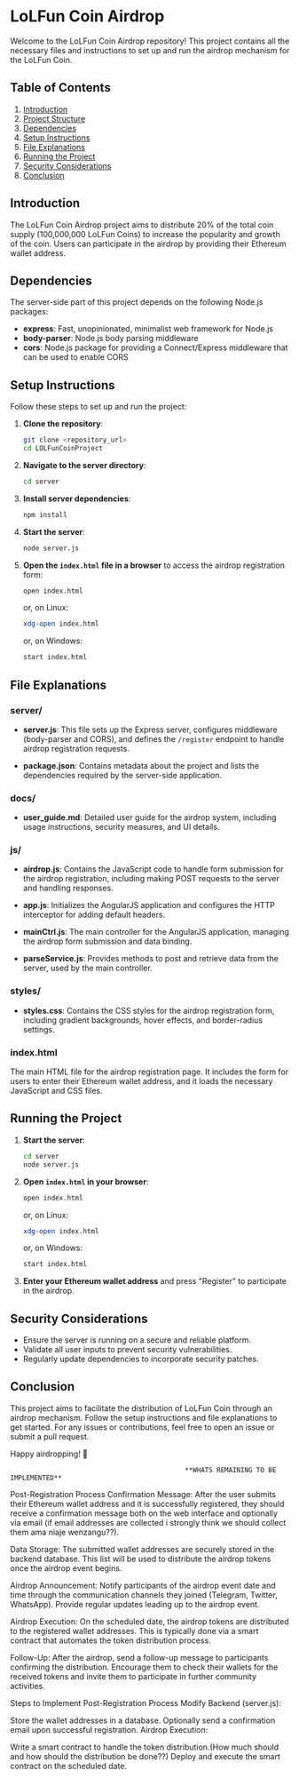 # LoLFun Coin Airdrop

Welcome to the LoLFun Coin Airdrop repository! This project contains all the necessary files and instructions to set up and run the airdrop mechanism for the LoLFun Coin.

## Table of Contents

1. [Introduction](#introduction)
2. [Project Structure](#project-structure)
3. [Dependencies](#dependencies)
4. [Setup Instructions](#setup-instructions)
5. [File Explanations](#file-explanations)
6. [Running the Project](#running-the-project)
7. [Security Considerations](#security-considerations)
8. [Conclusion](#conclusion)

## Introduction

The LoLFun Coin Airdrop project aims to distribute 20% of the total coin supply (100,000,000 LoLFun Coins) to increase the popularity and growth of the coin. Users can participate in the airdrop by providing their Ethereum wallet address.



## Dependencies

The server-side part of this project depends on the following Node.js packages:

- **express**: Fast, unopinionated, minimalist web framework for Node.js
- **body-parser**: Node.js body parsing middleware
- **cors**: Node.js package for providing a Connect/Express middleware that can be used to enable CORS

## Setup Instructions

Follow these steps to set up and run the project:

1. **Clone the repository**:
    ```bash
    git clone <repository_url>
    cd LOLFunCoinProject
    ```

2. **Navigate to the server directory**:
    ```bash
    cd server
    ```

3. **Install server dependencies**:
    ```bash
    npm install
    ```

4. **Start the server**:
    ```bash
    node server.js
    ```

5. **Open the `index.html` file in a browser** to access the airdrop registration form:
    ```bash
    open index.html
    ```
    or, on Linux:
    ```bash
    xdg-open index.html
    ```
    or, on Windows:
    ```bash
    start index.html
    ```

## File Explanations

### server/

- **server.js**: This file sets up the Express server, configures middleware (body-parser and CORS), and defines the `/register` endpoint to handle airdrop registration requests.

- **package.json**: Contains metadata about the project and lists the dependencies required by the server-side application.

### docs/

- **user_guide.md**: Detailed user guide for the airdrop system, including usage instructions, security measures, and UI details.

### js/

- **airdrop.js**: Contains the JavaScript code to handle form submission for the airdrop registration, including making POST requests to the server and handling responses.

- **app.js**: Initializes the AngularJS application and configures the HTTP interceptor for adding default headers.

- **mainCtrl.js**: The main controller for the AngularJS application, managing the airdrop form submission and data binding.

- **parseService.js**: Provides methods to post and retrieve data from the server, used by the main controller.

### styles/

- **styles.css**: Contains the CSS styles for the airdrop registration form, including gradient backgrounds, hover effects, and border-radius settings.

### index.html

The main HTML file for the airdrop registration page. It includes the form for users to enter their Ethereum wallet address, and it loads the necessary JavaScript and CSS files.

## Running the Project

1. **Start the server**:
    ```bash
    cd server
    node server.js
    ```

2. **Open `index.html` in your browser**:
    ```bash
    open index.html
    ```
    or, on Linux:
    ```bash
    xdg-open index.html
    ```
    or, on Windows:
    ```bash
    start index.html
    ```

3. **Enter your Ethereum wallet address** and press "Register" to participate in the airdrop.

## Security Considerations

- Ensure the server is running on a secure and reliable platform.
- Validate all user inputs to prevent security vulnerabilities.
- Regularly update dependencies to incorporate security patches.

## Conclusion

This project aims to facilitate the distribution of LoLFun Coin through an airdrop mechanism. Follow the setup instructions and file explanations to get started. For any issues or contributions, feel free to open an issue or submit a pull request.

Happy airdropping! 🚀


                                                **WHATS REMAINING TO BE IMPLEMENTED** 

Post-Registration Process
    Confirmation Message: After the user submits their Ethereum wallet address and it is successfully registered, they should receive a confirmation message both on the web interface and optionally via email (if email addresses are collected i strongly think we should collect them ama niaje wenzangu??).

Data Storage: The submitted wallet addresses are securely stored in the backend database. This list will be used to distribute the airdrop tokens once the airdrop event begins.

Airdrop Announcement: Notify participants of the airdrop event date and time through the communication channels they joined (Telegram, Twitter, WhatsApp). Provide regular updates leading up to the airdrop event.

Airdrop Execution: On the scheduled date, the airdrop tokens are distributed to the registered wallet addresses. This is typically done via a smart contract that automates the token distribution process.

Follow-Up: After the airdrop, send a follow-up message to participants confirming the distribution. Encourage them to check their wallets for the received tokens and invite them to participate in further community activities.

Steps to Implement Post-Registration Process
    Modify Backend (server.js):

Store the wallet addresses in a database.
    Optionally send a confirmation email upon successful registration.
    Airdrop Execution:

Write a smart contract to handle the token distribution.(How much should and how should the distribution be done??)
    Deploy and execute the smart contract on the scheduled date.